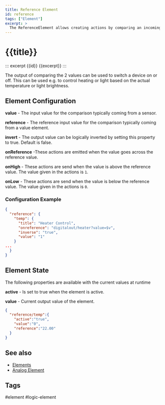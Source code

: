 ```yaml
---
title: Reference Element
id: reference
tags: ["Element"]
excerpt: >
  The ReferenceElement allows creating actions by comparing an incoming value with a reference value.
---
```


# {{title}}

::: excerpt {{id}}
{{excerpt}}
:::

The output of comparing the 2 values can be used to switch a device on or off. This can be used e.g. to control heating or light
based on the actual temperature or light brightness.

<!-- ## Web UI for the AND Element -->


## Element Configuration

<object data="/element.svg?reference" type="image/svg+xml"></object>

**value** - The input value for the comparison typically coming from a sensor.

**reference** - The reference input value for the comparison typically coming from a value element.

**invert** - The output value can be logically inverted by setting this property to true. Default is false.

<!-- **hysteresis** - The value action is emitted only when the value differs more than defined by hysteresis. Default=10. -->

**onReference** -These actions are emitted when the value goes across the reference value.

**onHigh** - These actions are send when the value is above the reference value.
The value given in the actions is `1`.

**onLow** - These actions are send when the value is below the reference value.
The value given in the actions is `0`.



### Configuration Example

```json
{
  "reference": {
    "temp": {
      "title": "Heater Control",
      "onreference": "digitalout/heater?value=$v",
      "inverse": "true",
      "value": "1"
    }
...
  }
}
```

## Element State

The following properties are available with the current values at runtime

**active** - Is set to true when the element is active.

**value** - Current output value of the element.

```json
{
  "reference/temp":{
    "active":"true",
    "value":"0",
    "reference":"22.00"
  }
}
```

<!-- ## Implementation Details -->


## See also

* [Elements](/elements/overview.md)
* [Analog Element](/elements/analog.md)
<!-- * [Thermostat Recipe](/recipes/thermostat.md) -->
  

## Tags

#element #logic-element
